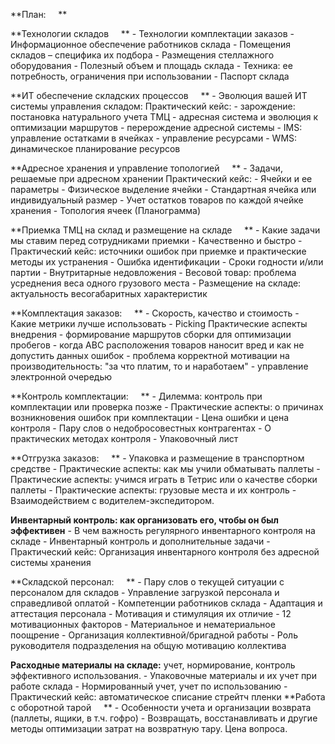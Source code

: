 **План:     **

**Технологии складов     **
\- Технологии комплектации заказов
\- Информационное обеспечение работников склада
\- Помещения складов – специфика их подбора
\- Размещения стеллажного оборудования
\- Полезный объем и площадь склада
\- Техника: ее потребность, ограничения при использовании
\- Паспорт склада

**ИТ обеспечение складских процессов     **
\- Эволюция вашей ИТ системы управления складом:
Практический кейс:
\- зарождение: постановка натурального учета ТМЦ
\- адресная система и эволюция к оптимизации маршрутов
\- перерождение адресной системы
\- IMS: управление остатками в ячейках
\- управление ресурсами
\- WMS: динамическое планирование ресурсов

**Адресное хранения и управление топологией     **
\- Задачи, решаемые при адресном хранении
Практический кейс:
\- Ячейки и ее параметры
\- Физическое выделение ячейки
\- Стандартная ячейка или индивидуальный размер
\- Учет остатков товаров по каждой ячейке хранения
\- Топология ячеек (Планограмма)

**Приемка ТМЦ на склад и размещение на складе     **
\- Какие задачи мы ставим перед сотрудниками приемки
\- Качественно и быстро
\- Практический кейс: источники ошибок при приемке и практические методы их устранения
\- Ошибка идентификации
\- Сроки годности и/или партии
\- Внутритарные недовложения
\- Весовой товар: проблема усреднения веса одного грузового места
\- Размещение на складе: актуальность весогабаритных характеристик

**Комплектация заказов:     **
\- Скорость, качество и стоимость
\- Какие метрики лучше использовать
\- Picking Практические аспекты внедрения
\- формирование маршрутов сборки для оптимизации пробегов
\- когда АВС расположения товаров наносит вред и как не допустить данных ошибок
\- проблема корректной мотивации на производительность: "за что платим, то и наработаем"
\- управление электронной очередью

**Контроль комплектации:     **
\- Дилемма: контроль при комплектации или проверка позже
\- Практические аспекты: о причинах возникновения ошибок при комплектации
\- Цена ошибки и цена контроля
\- Пару слов о недобросовестных контрагентах
\- О практических методах контроля
\- Упаковочный лист

**Отгрузка заказов:     **
\- Упаковка и размещение в транспортном средстве
\- Практические аспекты: как мы учили обматывать паллеты
\- Практические аспекты: учимся играть в Тетрис или о качестве сборки паллеты
\- Практические аспекты: грузовые места и их контроль
\- Взаимодействием с водителем\-экспедитором.

**Инвентарный контроль: как организовать его, чтобы он был эффективен**
\- В чем важность регулярного инвентарного контроля на складе
\- Инвентарный контроль и дополнительные задачи
\- Практический кейс: Организация инвентарного контроля без адресной системы хранения

**Складской персонал:     **
\- Пару слов о текущей ситуации с персоналом для складов
\- Управление загрузкой персонала и справедливой оплатой
\- Компетенции работников склада
\- Адаптация и аттестация персонала
\- Мотивация и стимуляция их отличие
\- 12 мотивационных факторов
\- Материальное и нематериальное поощрение
\- Организация коллективной/бригадной работы
\- Роль руководителя подразделения на общую мотивацию коллектива

**Расходные материалы на складе:** учет, нормирование, контроль эффективного использования.
\- Упаковочные материалы и их учет при работе склада
\- Нормированный учет, учет по использованию
\- Практический кейс: автоматическое списание стрейтч пленки
**Работа с оборотной тарой     **
\- Особенности учета и организации возврата (паллеты, ящики, в т.ч. гофро)
\- Возвращать, восстанавливать и другие методы оптимизации затрат на возвратную тару. Цена вопроса.
